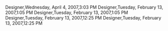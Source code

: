 ﻿Designer,Wednesday, April 4, 2007,3:03 PMDesigner,Tuesday, February 13, 2007,1:05 PMDesigner,Tuesday, February 13, 2007,1:05 PMDesigner,Tuesday, February 13, 2007,12:25 PMDesigner,Tuesday, February 13, 2007,12:25 PM